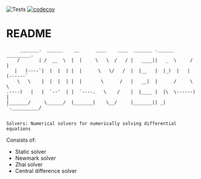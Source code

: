 ![Tests](https://github.com/PlatypusBytes/solvers/actions/workflows/workflows.yml/badge.svg)
[![codecov](https://codecov.io/gh/PlatypusBytes/solvers/graph/badge.svg?token=CRWV3A3WLR)](https://codecov.io/gh/PlatypusBytes/solvers)

# README #

```
     _______.  ______    __      ____    ____  _______ .______       _________.
    /       | /  __  \  |  |     \   \  /   / |   ____||   _  \     /         |
   |   (----`|  |  |  | |  |      \   \/   /  |  |__   |  |_)  |   |   (------`
    \   \    |  |  |  | |  |       \      /   |   __|  |      /     \   \
.----)   |   |  `--'  | |  `----.   \    /    |  |____ |  |\  \------)   |
|_______/     \______/  |_______|    \__/     |_______|| _| `.__________/


Solvers: Numerical solvers for numerically solving differential equations
```

Consists of:

* Static solver
* Newmark solver
* Zhai solver
* Central difference solver